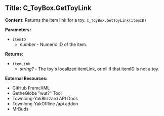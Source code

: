## Title: C_ToyBox.GetToyLink

**Content:**
Returns the item link for a toy.
`C_ToyBox.GetToyLink(itemID)`

**Parameters:**
- `itemID`
  - *number* - Numeric ID of the item.

**Returns:**
- `itemLink`
  - *string?* - The toy's localized itemLink, or nil if that itemID is not a toy.

**External Resources:**
- GitHub FrameXML
- GetheGlobe "wut?" Tool
- Townlong-YakBlizzard API Docs
- Townlong-YakOffline /api addon
- MrBuds